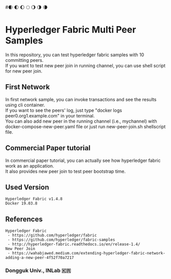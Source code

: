 #🌒 🌓 🌔 🌕 🌖 🌗 🌘

# Hyperledger Fabric Multi Peer Samples
In this repository, you can test hyperledger fabric samples with 10 committing peers.   
If you want to test new peer join in running channel, you can use shell script for new peer join.   

## First Network
In first network sample, you can invoke transactions and see the results using cli container.   
If you want to see the peers' log, just type "docker logs peer0.org1.example.com" in your terminal.   
You can also add new peer in the running channel (i.e., mychannel) with docker-compose-new-peer.yaml file or just run new-peer-join.sh shellscript file.

## Commercial Paper tutorial
In commercial paper tutorial, you can actually see how hyperledger fabric work as an application.   
It also provides new peer join to test peer bootstrap time.

## Used Version
    Hyperledger Fabric v1.4.8
    Docker 19.03.8

## References
    Hyperledger Fabric
     - https://github.com/hyperledger/fabric
     - https://github.com/hyperledger/fabric-samples
     - http://hyperledger-fabric.readthedocs.io/en/release-1.4/
    New Peer Join
     - https://wahabjawed.medium.com/extending-hyperledger-fabric-network-adding-a-new-peer-4f52f70a7217

### Dongguk Univ., INLab 🇰🇷
